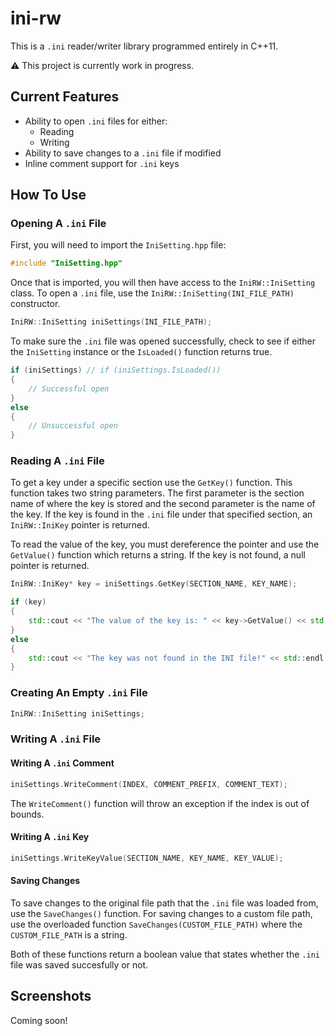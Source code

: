 # ini-rw
This is a `.ini` reader/writer library programmed entirely in C++11.

 ⚠ This project is currently work in progress.

## Current Features
* Ability to open `.ini` files for either:
    * Reading
    * Writing
* Ability to save changes to a `.ini` file if modified
* Inline comment support for `.ini` keys

## How To Use
### Opening A `.ini` File
First, you will need to import the `IniSetting.hpp` file:
```cpp
#include "IniSetting.hpp"
```

Once that is imported, you will then have access to the `IniRW::IniSetting` class. To open a `.ini` file, use the `IniRW::IniSetting(INI_FILE_PATH)` constructor.
```cpp
IniRW::IniSetting iniSettings(INI_FILE_PATH);
```

To make sure the `.ini` file was opened successfully, check to see if either the `IniSetting` instance or the `IsLoaded()` function returns true.
```cpp
if (iniSettings) // if (iniSettings.IsLoaded())
{
    // Successful open
}
else
{
    // Unsuccessful open
}
```

### Reading A `.ini` File
To get a key under a specific section use the `GetKey()` function. This function takes two string parameters. The first parameter is the section name of where the key is stored and the second parameter is the name of the key. If the key is found in the `.ini` file under that specified section, an `IniRW::IniKey` pointer is returned.

To read the value of the key, you must dereference the pointer and use the `GetValue()` function which returns a string. If the key is not found, a null pointer is returned.
```cpp
IniRW::IniKey* key = iniSettings.GetKey(SECTION_NAME, KEY_NAME);

if (key)
{
    std::cout << "The value of the key is: " << key->GetValue() << std::endl;
}
else
{
    std::cout << "The key was not found in the INI file!" << std::endl;
}
```

### Creating An Empty `.ini` File
```cpp
IniRW::IniSetting iniSettings;
```

### Writing A `.ini` File
#### Writing A `.ini` Comment
```cpp
iniSettings.WriteComment(INDEX, COMMENT_PREFIX, COMMENT_TEXT);
```

The `WriteComment()` function will throw an exception if the index is out of bounds.

#### Writing A `.ini` Key
```cpp
iniSettings.WriteKeyValue(SECTION_NAME, KEY_NAME, KEY_VALUE);
```

#### Saving Changes
To save changes to the original file path that the `.ini` file was loaded from, use the `SaveChanges()` function. For saving changes to a custom file path, use the overloaded function `SaveChanges(CUSTOM_FILE_PATH)` where the `CUSTOM_FILE_PATH` is a string.

Both of these functions return a boolean value that states whether the `.ini` file was saved succesfully or not.

## Screenshots
Coming soon!

